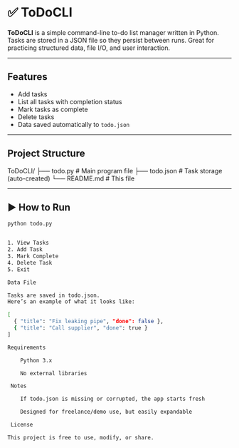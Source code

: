 # ✅ ToDoCLI

**ToDoCLI** is a simple command-line to-do list manager written in Python. Tasks are stored in a JSON file so they persist between runs. Great for practicing structured data, file I/O, and user interaction.

---

##  Features

- Add tasks
- List all tasks with completion status
- Mark tasks as complete 
- Delete tasks 
- Data saved automatically to `todo.json`

---

##  Project Structure

ToDoCLI/
├── todo.py # Main program file
├── todo.json # Task storage (auto-created)
└── README.md # This file


---

## ▶️ How to Run

```bash
python todo.py


1. View Tasks
2. Add Task
3. Mark Complete
4. Delete Task
5. Exit

Data File

Tasks are saved in todo.json.
Here’s an example of what it looks like:

[
  { "title": "Fix leaking pipe", "done": false },
  { "title": "Call supplier", "done": true }
]

Requirements

    Python 3.x

    No external libraries

 Notes

    If todo.json is missing or corrupted, the app starts fresh

    Designed for freelance/demo use, but easily expandable

 License

This project is free to use, modify, or share.
